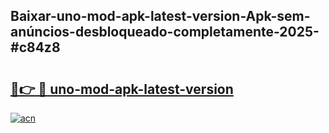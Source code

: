 ## Baixar-uno-mod-apk-latest-version-Apk-sem-anúncios-desbloqueado-completamente-2025-#c84z8

# <h2><a href="https://ainizakaria.my?title=uno-mod-apk-latest-version&ref=22M">🔗👉 🔴 uno-mod-apk-latest-version</a></h2>

[![acn](https://github.com/user-attachments/assets/0f9c940e-d8b0-45ae-aac7-cd30a18b3e1c)](https://ainizakaria.my?title=uno-mod-apk-latest-version&ref=22M)

